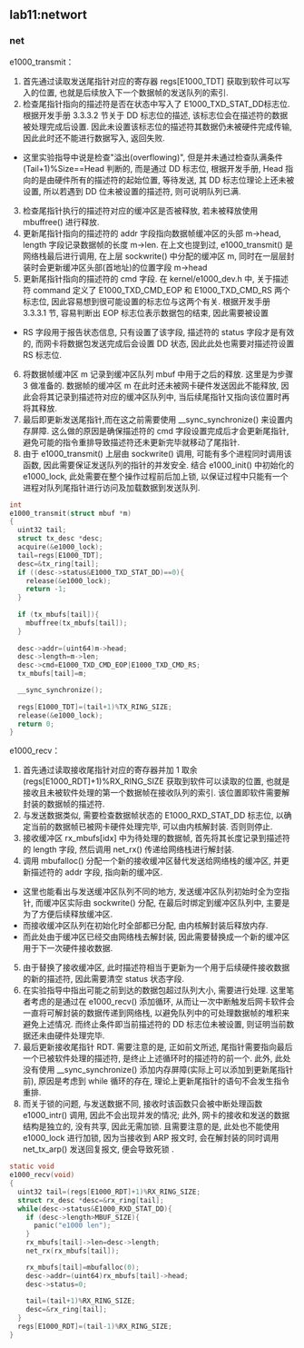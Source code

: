 ## lab11:networt

### net

e1000_transmit：

1. 首先通过读取发送尾指针对应的寄存器 regs[E1000_TDT] 获取到软件可以写入的位置, 也就是后续放入下一个数据帧的发送队列的索引.
2. 检查尾指针指向的描述符是否在状态中写入了 E1000_TXD_STAT_DD标志位. 根据开发手册 3.3.3.2 节关于 DD 标志位的描述, 该标志位会在描述符的数据被处理完成后设置. 因此未设置该标志位的描述符其数据仍未被硬件完成传输, 因此此时还不能进行数据写入, 返回失败.    
  - 这里实验指导中说是检查"溢出(overflowing)", 但是并未通过检查队满条件 (Tail+1)%Size==Head 判断的, 而是通过 DD 标志位, 根据开发手册, Head 指向的是由硬件所有的描述符的起始位置, 等待发送, 其 DD 标志位理论上还未被设置, 所以若遇到 DD 位未被设置的描述符, 则可说明队列已满.
3. 检查尾指针执行的描述符对应的缓冲区是否被释放, 若未被释放使用 mbuffree() 进行释放.
4. 更新尾指针指向的描述符的 addr 字段指向数据帧缓冲区的头部 m->head, length 字段记录数据帧的长度 m->len. 在上文也提到过, e1000_transmit() 是网络栈最后进行调用, 在上层 sockwrite() 中分配的缓冲区 m, 同时在一层层封装时会更新缓冲区头部(首地址)的位置字段 m->head
5. 更新尾指针指向的描述符的 cmd 字段. 在 kernel/e1000_dev.h 中, 关于描述符 command 定义了 E1000_TXD_CMD_EOP 和 E1000_TXD_CMD_RS 两个标志位, 因此容易想到很可能设置的标志位与这两个有关. 根据开发手册 3.3.3.1 节, 容易判断出 EOP 标志位表示数据包的结束, 因此需要被设置    
  - RS 字段用于报告状态信息, 只有设置了该字段, 描述符的 status 字段才是有效的, 而网卡将数据包发送完成后会设置 DD 状态, 因此此处也需要对描述符设置 RS 标志位.
6. 将数据帧缓冲区 m 记录到缓冲区队列 mbuf 中用于之后的释放. 这里是为步骤 3 做准备的. 数据帧的缓冲区 m 在此时还未被网卡硬件发送因此不能释放, 因此会将其记录到描述符对应的缓冲区队列中, 当后续尾指针又指向该位置时再将其释放.
7. 最后即更新发送尾指针,而在这之前需要使用 __sync_synchronize() 来设置内存屏障. 这么做的原因是确保描述符的 cmd 字段设置完成后才会更新尾指针, 避免可能的指令重排导致描述符还未更新完毕就移动了尾指针.
8. 由于 e1000_transmit() 上层由 sockwrite() 调用, 可能有多个进程同时调用该函数, 因此需要保证发送队列的指针的并发安全. 结合 e1000_init() 中初始化的 e1000_lock, 此处需要在整个操作过程前后加上锁, 以保证过程中只能有一个进程对队列尾指针进行访问及加载数据到发送队列.

```c
int
e1000_transmit(struct mbuf *m)
{
  uint32 tail;
  struct tx_desc *desc;
  acquire(&e1000_lock);
  tail=regs[E1000_TDT];
  desc=&tx_ring[tail];
  if ((desc->status&E1000_TXD_STAT_DD)==0){
    release(&e1000_lock);
    return -1;
  }
  
  if (tx_mbufs[tail]){
    mbuffree(tx_mbufs[tail]);
  }
  
  desc->addr=(uint64)m->head;
  desc->length=m->len;
  desc->cmd=E1000_TXD_CMD_EOP|E1000_TXD_CMD_RS;
  tx_mbufs[tail]=m;

  __sync_synchronize();
  
  regs[E1000_TDT]=(tail+1)%TX_RING_SIZE;
  release(&e1000_lock);
  return 0;
}
```

e1000_recv：

1. 首先通过读取接收尾指针对应的寄存器并加 1 取余 (regs[E1000_RDT]+1)%RX_RING_SIZE 获取到软件可以读取的位置, 也就是接收且未被软件处理的第一个数据帧在接收队列的索引. 该位置即软件需要解封装的数据帧的描述符.
2. 与发送数据类似, 需要检查数据帧状态的 E1000_RXD_STAT_DD 标志位, 以确定当前的数据帧已被网卡硬件处理完毕, 可以由内核解封装. 否则则停止.
3. 接收缓冲区 rx_mbufs[idx] 中为待处理的数据帧, 首先将其长度记录到描述符的 length 字段, 然后调用 net_rx() 传递给网络栈进行解封装.
4. 调用 mbufalloc() 分配一个新的接收缓冲区替代发送给网络栈的缓冲区, 并更新描述符的 addr 字段, 指向新的缓冲区.    
  - 这里也能看出与发送缓冲区队列不同的地方, 发送缓冲区队列初始时全为空指针, 而缓冲区实际由 sockwrite() 分配, 在最后时绑定到缓冲区队列中, 主要是为了方便后续释放缓冲区.
  - 而接收缓冲区队列在初始化时全部都已分配, 由内核解封装后释放内存.
  - 而此处由于缓冲区已经交由网络栈去解封装, 因此需要替换成一个新的缓冲区用于下一次硬件接收数据.
5. 由于替换了接收缓冲区, 此时描述符相当于更新为一个用于后续硬件接收数据的新的描述符, 因此需要清空 status 状态字段.
6. 在实验指导中指出可能之前到达的数据包超过队列大小, 需要进行处理. 这里笔者考虑的是通过在 e1000_recv() 添加循环, 从而让一次中断触发后网卡软件会一直将可解封装的数据传递到网络栈, 以避免队列中的可处理数据帧的堆积来避免上述情况. 而终止条件即当前描述符的 DD 标志位未被设置, 则证明当前数据还未由硬件处理完毕.
7. 最后更新接收尾指针 RDT. 需要注意的是, 正如前文所述, 尾指针需要指向最后一个已被软件处理的描述符, 是终止上述循环时的描述符的前一个. 此外, 此处没有使用 __sync_synchronize() 添加内存屏障(实际上可以添加到更新尾指针前), 原因是考虑到 while 循环的存在, 理论上更新尾指针的语句不会发生指令重排.
8. 而关于锁的问题, 与发送数据不同, 接收时该函数只会被中断处理函数 e1000_intr() 调用, 因此不会出现并发的情况; 此外, 网卡的接收和发送的数据结构是独立的, 没有共享, 因此无需加锁. 且需要注意的是, 此处也不能使用 e1000_lock 进行加锁, 因为当接收到 ARP 报文时, 会在解封装的同时调用 net_tx_arp() 发送回复报文, 便会导致死锁 .

```c
static void
e1000_recv(void)
{
  uint32 tail=(regs[E1000_RDT]+1)%RX_RING_SIZE;
  struct rx_desc *desc=&rx_ring[tail];
  while(desc->status&E1000_RXD_STAT_DD){
    if (desc->length>MBUF_SIZE){
      panic("e1000 len");
    }
    rx_mbufs[tail]->len=desc->length;
    net_rx(rx_mbufs[tail]);

    rx_mbufs[tail]=mbufalloc(0);
    desc->addr=(uint64)rx_mbufs[tail]->head;
    desc->status=0;
    
    tail=(tail+1)%RX_RING_SIZE;
    desc=&rx_ring[tail];
  }
  regs[E1000_RDT]=(tail-1)%RX_RING_SIZE;
}
```